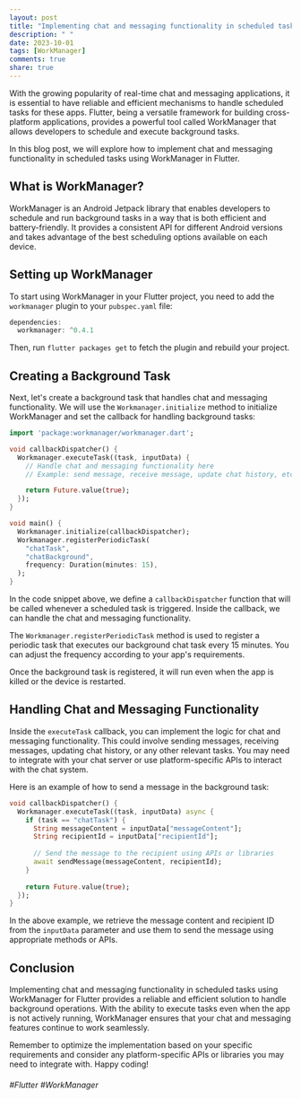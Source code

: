```yaml
---
layout: post
title: "Implementing chat and messaging functionality in scheduled tasks with WorkManager for Flutter"
description: " "
date: 2023-10-01
tags: [WorkManager]
comments: true
share: true
---
```


With the growing popularity of real-time chat and messaging applications, it is essential to have reliable and efficient mechanisms to handle scheduled tasks for these apps. Flutter, being a versatile framework for building cross-platform applications, provides a powerful tool called WorkManager that allows developers to schedule and execute background tasks.

In this blog post, we will explore how to implement chat and messaging functionality in scheduled tasks using WorkManager in Flutter.

## What is WorkManager?

WorkManager is an Android Jetpack library that enables developers to schedule and run background tasks in a way that is both efficient and battery-friendly. It provides a consistent API for different Android versions and takes advantage of the best scheduling options available on each device.

## Setting up WorkManager

To start using WorkManager in your Flutter project, you need to add the `workmanager` plugin to your `pubspec.yaml` file:

```dart
dependencies:
  workmanager: ^0.4.1
```

Then, run `flutter packages get` to fetch the plugin and rebuild your project.

## Creating a Background Task

Next, let's create a background task that handles chat and messaging functionality. We will use the `Workmanager.initialize` method to initialize WorkManager and set the callback for handling background tasks:

```dart
import 'package:workmanager/workmanager.dart';

void callbackDispatcher() {
  Workmanager.executeTask((task, inputData) {
    // Handle chat and messaging functionality here
    // Example: send message, receive message, update chat history, etc.

    return Future.value(true);
  });
}

void main() {
  Workmanager.initialize(callbackDispatcher);
  Workmanager.registerPeriodicTask(
    "chatTask",
    "chatBackground",
    frequency: Duration(minutes: 15),
  );
}
```
In the code snippet above, we define a `callbackDispatcher` function that will be called whenever a scheduled task is triggered. Inside the callback, we can handle the chat and messaging functionality.

The `Workmanager.registerPeriodicTask` method is used to register a periodic task that executes our background chat task every 15 minutes. You can adjust the frequency according to your app's requirements.

Once the background task is registered, it will run even when the app is killed or the device is restarted.

## Handling Chat and Messaging Functionality

Inside the `executeTask` callback, you can implement the logic for chat and messaging functionality. This could involve sending messages, receiving messages, updating chat history, or any other relevant tasks. You may need to integrate with your chat server or use platform-specific APIs to interact with the chat system.

Here is an example of how to send a message in the background task:

```dart
void callbackDispatcher() {
  Workmanager.executeTask((task, inputData) async {
    if (task == "chatTask") {
      String messageContent = inputData["messageContent"];
      String recipientId = inputData["recipientId"];
      
      // Send the message to the recipient using APIs or libraries
      await sendMessage(messageContent, recipientId);
    }
    
    return Future.value(true);
  });
}
```

In the above example, we retrieve the message content and recipient ID from the `inputData` parameter and use them to send the message using appropriate methods or APIs.

## Conclusion

Implementing chat and messaging functionality in scheduled tasks using WorkManager for Flutter provides a reliable and efficient solution to handle background operations. With the ability to execute tasks even when the app is not actively running, WorkManager ensures that your chat and messaging features continue to work seamlessly.

Remember to optimize the implementation based on your specific requirements and consider any platform-specific APIs or libraries you may need to integrate with. Happy coding!

###### #Flutter #WorkManager